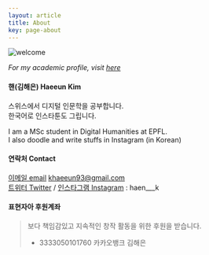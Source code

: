 ```yaml
---
layout: article
title: About
key: page-about
---
```


![welcome](assets/images/welcome.jpg)

_For my academic profile, visit [here](profile.html)_

#### 핸(김해은) Haeeun Kim 
스위스에서 디지털 인문학을 공부합니다. <br/> 한국어로 인스타툰도 그립니다.

I am a MSc student in Digital Humanities at EPFL. <br/> I also doodle and write stuffs in Instagram (in Korean) 



#### 연락처 Contact
[이메일 email](mailto:khaeeun93@gmail.com) khaeeun93@gmail.com <br/>
[트위터 Twitter](https://www.twitter.com/haen___k) / [인스타그램 Instagram](https://www.instagram.com/haen___k) : haen___k

#### 표현자아 후원계좌

> 보다 책임감있고 지속적인 창작 활동을 위한 후원을 받습니다.
> - 3333050101760 카카오뱅크 김해은




